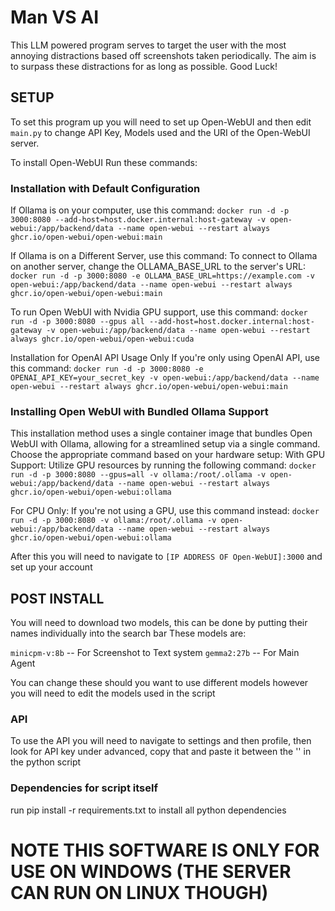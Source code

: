 # Man VS AI
This LLM powered program serves to target the user with the most annoying distractions based off screenshots taken periodically. The aim is to surpass these distractions for as long as possible. Good Luck!


## SETUP

To set this program up you will need to set up Open-WebUI and then edit `main.py` to change API Key, Models used and the URI of the Open-WebUI server.

To install Open-WebUI Run these commands:

### Installation with Default Configuration
If Ollama is on your computer, use this command:
`docker run -d -p 3000:8080 --add-host=host.docker.internal:host-gateway -v open-webui:/app/backend/data --name open-webui --restart always ghcr.io/open-webui/open-webui:main`

If Ollama is on a Different Server, use this command:
To connect to Ollama on another server, change the OLLAMA_BASE_URL to the server's URL:
`docker run -d -p 3000:8080 -e OLLAMA_BASE_URL=https://example.com -v open-webui:/app/backend/data --name open-webui --restart always ghcr.io/open-webui/open-webui:main`

To run Open WebUI with Nvidia GPU support, use this command:
`docker run -d -p 3000:8080 --gpus all --add-host=host.docker.internal:host-gateway -v open-webui:/app/backend/data --name open-webui --restart always ghcr.io/open-webui/open-webui:cuda`

Installation for OpenAI API Usage Only
If you're only using OpenAI API, use this command:
`docker run -d -p 3000:8080 -e OPENAI_API_KEY=your_secret_key -v open-webui:/app/backend/data --name open-webui --restart always ghcr.io/open-webui/open-webui:main`

### Installing Open WebUI with Bundled Ollama Support

This installation method uses a single container image that bundles Open WebUI with Ollama, allowing for a streamlined setup via a single command. Choose the appropriate command based on your hardware setup:
With GPU Support: Utilize GPU resources by running the following command:
`docker run -d -p 3000:8080 --gpus=all -v ollama:/root/.ollama -v open-webui:/app/backend/data --name open-webui --restart always ghcr.io/open-webui/open-webui:ollama`

For CPU Only: If you're not using a GPU, use this command instead:
`docker run -d -p 3000:8080 -v ollama:/root/.ollama -v open-webui:/app/backend/data --name open-webui --restart always ghcr.io/open-webui/open-webui:ollama`

After this you will need to navigate to `[IP ADDRESS OF Open-WebUI]:3000` and set up your account


## POST INSTALL  

You will need to download two models, this can be done by putting their names individually into the search bar
These models are:

`minicpm-v:8b` -- For Screenshot to Text system
`gemma2:27b`   -- For Main Agent

You can change these should you want to use different models however you will need to edit the models used in the script

### API

To use the API you will need to navigate to settings and then profile, then look for API key under advanced, copy that and paste it between the '' in the python script

### Dependencies for script itself

run pip install -r requirements.txt to install all python dependencies

# NOTE THIS SOFTWARE IS ONLY FOR USE ON WINDOWS (THE SERVER CAN RUN ON LINUX THOUGH)
